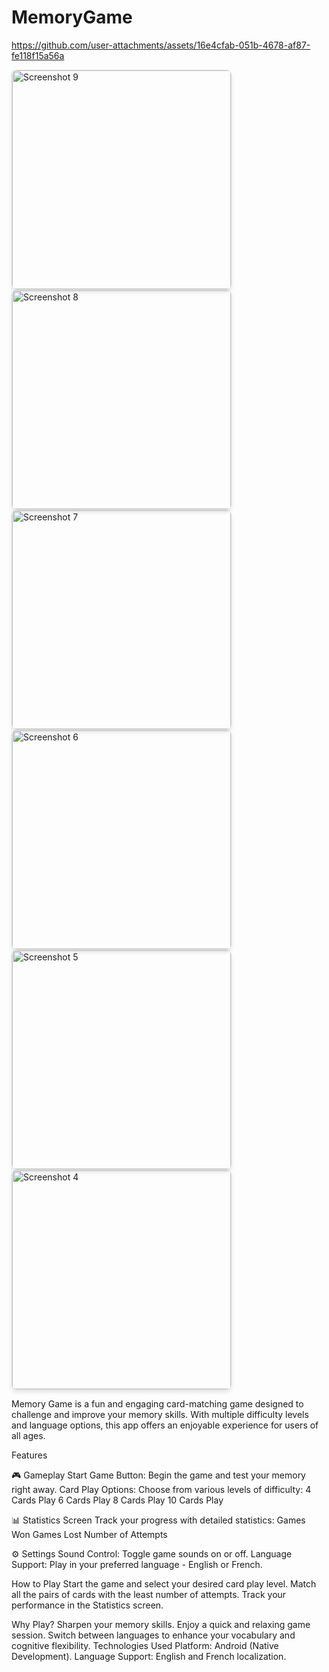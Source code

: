 # MemoryGame

https://github.com/user-attachments/assets/16e4cfab-051b-4678-af87-fe118f15a56a

<img src="https://github.com/user-attachments/assets/9d104835-38c8-4c39-9928-c8bf24a10356" alt="Screenshot 9" width="350" style="border: 1px solid #ddd; border-radius: 8px; box-shadow: 0 4px 6px rgba(0, 0, 0, 0.1);" />
<img src="https://github.com/user-attachments/assets/a3f615ec-ba4c-4a27-b4dd-0ba76ac962b9" alt="Screenshot 8" width="350" style="border: 1px solid #ddd; border-radius: 8px; box-shadow: 0 4px 6px rgba(0, 0, 0, 0.1);" />
<img src="https://github.com/user-attachments/assets/0d4d2d25-2ce8-45c6-913a-c383dfb5c332" alt="Screenshot 7" width="350" style="border: 1px solid #ddd; border-radius: 8px; box-shadow: 0 4px 6px rgba(0, 0, 0, 0.1);" />
<img src="https://github.com/user-attachments/assets/9b3a3fae-a038-4fe8-b4f0-7bacba031594" alt="Screenshot 6" width="350" style="border: 1px solid #ddd; border-radius: 8px; box-shadow: 0 4px 6px rgba(0, 0, 0, 0.1);" />
<img src="https://github.com/user-attachments/assets/f1836b26-80d6-4d70-b77b-c7ffc439079b" alt="Screenshot 5" width="350" style="border: 1px solid #ddd; border-radius: 8px; box-shadow: 0 4px 6px rgba(0, 0, 0, 0.1);" />
<img src="https://github.com/user-attachments/assets/4f2a5c6d-88b4-477e-948b-ad8b838b2ed7" alt="Screenshot 4" width="350" style="border: 1px solid #ddd; border-radius: 8px; box-shadow: 0 4px 6px rgba(0, 0, 0, 0.1);" />

Memory Game is a fun and engaging card-matching game designed to challenge and improve your memory skills. With multiple difficulty levels and language options, this app offers an enjoyable experience for users of all ages.

Features

🎮 Gameplay
Start Game Button: Begin the game and test your memory right away.
Card Play Options: Choose from various levels of difficulty:
4 Cards Play
6 Cards Play
8 Cards Play
10 Cards Play

📊 Statistics Screen
Track your progress with detailed statistics:
Games Won
Games Lost
Number of Attempts

⚙️ Settings
Sound Control: Toggle game sounds on or off.
Language Support: Play in your preferred language - English or French.

How to Play
Start the game and select your desired card play level.
Match all the pairs of cards with the least number of attempts.
Track your performance in the Statistics screen.

Why Play?
Sharpen your memory skills.
Enjoy a quick and relaxing game session.
Switch between languages to enhance your vocabulary and cognitive flexibility.
Technologies Used
Platform: Android (Native Development).
Language Support: English and French localization.
